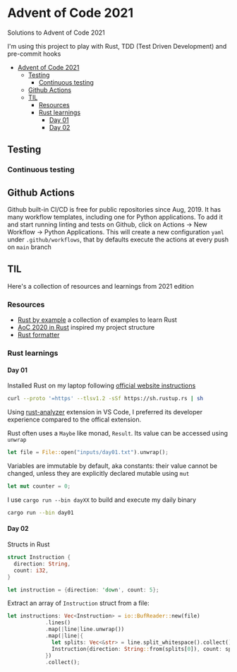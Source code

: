 # Advent of Code 2021
Solutions to Advent of Code 2021

I'm using this project to play with Rust, TDD (Test Driven Development) and pre-commit hooks
- [Advent of Code 2021](#advent-of-code-2021)
  - [Testing](#testing)
    - [Continuous testing](#continuous-testing)
  - [Github Actions](#github-actions)
  - [TIL](#til)
    - [Resources](#resources)
    - [Rust learnings](#rust-learnings)
      - [Day 01](#day-01)
      - [Day 02](#day-02)

## Testing

### Continuous testing

## Github Actions

Github built-in CI/CD is free for public repositories since Aug, 2019. It has many workflow templates, including one for Python applications. To add it and start running linting and tests on Github, click on Actions -> New Workflow -> Python Applications. This will create a new configuration `yaml` under `.github/workflows`, that by defaults execute the actions at every push on `main` branch 

## TIL

Here's a collection of resources and learnings from 2021 edition

### Resources

- [Rust by example](https://github.com/rust-lang/rust-by-example) a collection of examples to learn Rust
- [AoC 2020 in Rust](https://github.com/duarten/advent-of-code/tree/main/aoc2020) inspired my project structure
- [Rust formatter](https://github.com/rust-lang/rustfmt)

### Rust learnings

#### Day 01

Installed Rust on my laptop following [official website instructions](https://www.rust-lang.org/tools/install)

```bash
curl --proto '=https' --tlsv1.2 -sSf https://sh.rustup.rs | sh
```

Using [rust-analyzer](https://marketplace.visualstudio.com/items?itemName=matklad.rust-analyzer) extension in VS Code, I preferred its developer experience compared to the offical extension.

Rust often uses a `Maybe` like monad, `Result`. Its value can be accessed using `unwrap`

```rust
let file = File::open("inputs/day01.txt").unwrap();
```

Variables are immutable by default, aka constants: their value cannot be changed, unless they are explicitly declared mutable using `mut`

```rust
let mut counter = 0;
```

I use `cargo run --bin dayXX` to build and execute my daily binary

```bash
cargo run --bin day01
```

#### Day 02

Structs in Rust

```rust
struct Instruction {
  direction: String,
  count: i32,
}

let instruction = {direction: 'down', count: 5};
```

Extract an array of `Instruction` struct from a file:

```rust
let instructions: Vec<Instruction> = io::BufReader::new(file)
            .lines()
            .map(|line|line.unwrap())
            .map(|line|{
              let splits: Vec<&str> = line.split_whitespace().collect();
              Instruction{direction: String::from(splits[0]), count: splits[1].parse().unwrap()}
            })
            .collect();
```

